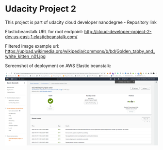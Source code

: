 # Udacity Project 2

This project is part of udacity cloud developer nanodegree - Repository link

Elasticbeanstalk URL for root endpoint: http://cloud-developer-project-2-dev.us-east-1.elasticbeanstalk.com/

Filtered image example url: https://upload.wikimedia.org/wikipedia/commons/b/bd/Golden_tabby_and_white_kitten_n01.jpg

Screenshot of deployment on AWS Elastic beanstalk:

![Deplyment Screenshot](deployment_screenshots/Screenshot-2023-01-07.png?raw=true "Title")